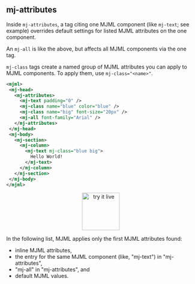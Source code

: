 ## mj-attributes

Inside `mj-attributes`, a tag citing one MJML component (like `mj-text`;
see example) overrides default settings for listed MJML attributes
on the one component.

An `mj-all` is like the above, but affects all MJML components via the one tag.

`mj-class` tags create a named group of MJML attributes you can apply to MJML
components. To apply them, use `mj-class="<name>"`.

 ```xml
<mjml>
  <mj-head>
    <mj-attributes>
      <mj-text padding="0" />
      <mj-class name="blue" color="blue" />
      <mj-class name="big" font-size="20px" />
      <mj-all font-family="Arial" />
    </mj-attributes>
  </mj-head>
  <mj-body>
    <mj-section>
      <mj-column>
        <mj-text mj-class="blue big">
          Hello World!
        </mj-text>
      </mj-column>
    </mj-section>
  </mj-body>
</mjml>
 ```

<p style="text-align: center;" >
  <a href="https://mjml.io/try-it-live/components/head-attributes">
    <img width="100px" src="https://mjml.io/assets/img/svg/TRYITLIVE.svg" alt="try it live" />
  </a>
</p>

<aside class="notice">
  In the following list, MJML applies only the first MJML attributes found:
  <ul>
    <li>inline MJML attributes,</li>
    <li>the entry for the same MJML component (like, "mj-text") in "mj-attributes",</li>
    <li>"mj-all" in "mj-attributes", and</li>
    <li>default MJML values.</li>
  </ul>
</aside>
